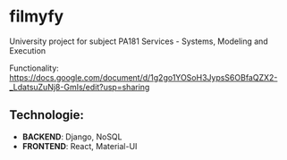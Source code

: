 # filmyfy
University project for subject PA181 Services - Systems, Modeling and Execution

Functionality: https://docs.google.com/document/d/1g2go1YOSoH3JypsS6OBfaQZX2-_LdatsuZuNj8-GmIs/edit?usp=sharing

## Technologie:
- __BACKEND__: Django, NoSQL
- __FRONTEND__: React, Material-UI
